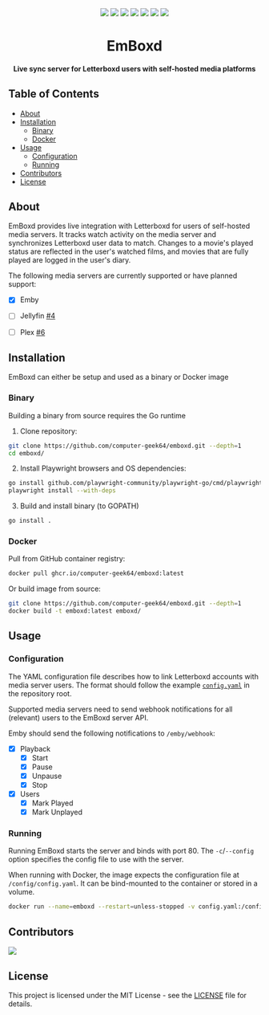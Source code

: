 <div align="center">
  <a href="https://emby.media/"><img src="https://img.shields.io/badge/Emby-52b54b?logo=emby&logoColor=white"/></a>
  <a href="https://github.com/computer-geek64/emboxd/releases/latest"><img src="https://img.shields.io/github/v/release/computer-geek64/emboxd"/></a>
  <a href="https://github.com/search?q=repo%3Acomputer-geek64%2Femboxd++language%3AGo&type=code"><img src="https://img.shields.io/github/languages/top/computer-geek64/emboxd"/></a>
  <a href="https://github.com/computer-geek64/emboxd/issues?q=is%3Aissue%20state%3Aopen%20label%3Abug"><img src="https://img.shields.io/github/issues/computer-geek64/emboxd/bug"/></a>
  <a href="LICENSE"><img src="https://img.shields.io/github/license/computer-geek64/emboxd"/></a>
  <a href="https://github.com/computer-geek64/emboxd/forks"><img src="https://img.shields.io/github/forks/computer-geek64/emboxd"/></a>
  <a href="https://github.com/computer-geek64/emboxd/stargazers"><img src="https://img.shields.io/github/stars/computer-geek64/emboxd"/></a>

  <h1>EmBoxd</h1>

  <h4>Live sync server for Letterboxd users with self-hosted media platforms</h4>
</div>


## Table of Contents

- [About](#about)
- [Installation](#installation)
  - [Binary](#installation)
  - [Docker](#docker)
- [Usage](#usage)
  - [Configuration](#configuration)
  - [Running](#running)
- [Contributors](#contributors)
- [License](#license)


## About

EmBoxd provides live integration with Letterboxd for users of self-hosted media servers.
It tracks watch activity on the media server and synchronizes Letterboxd user data to match.
Changes to a movie's played status are reflected in the user's watched films, and movies that are fully played are logged in the user's diary.

The following media servers are currently supported or have planned support:

- [X] Emby
- [ ] Jellyfin [#4](https://github.com/computer-geek64/emboxd/issues/4)
- [ ] Plex [#6](https://github.com/computer-geek64/emboxd/issues/6)


## Installation

EmBoxd can either be setup and used as a binary or Docker image

### Binary

Building a binary from source requires the Go runtime

1. Clone repository:

```sh
git clone https://github.com/computer-geek64/emboxd.git --depth=1
cd emboxd/
```

2. Install Playwright browsers and OS dependencies:

```sh
go install github.com/playwright-community/playwright-go/cmd/playwright
playwright install --with-deps
```

3. Build and install binary (to GOPATH)

```sh
go install .
```

### Docker

Pull from GitHub container registry:

```sh
docker pull ghcr.io/computer-geek64/emboxd:latest
```

Or build image from source:

```sh
git clone https://github.com/computer-geek64/emboxd.git --depth=1
docker build -t emboxd:latest emboxd/
```

## Usage

### Configuration

The YAML configuration file describes how to link Letterboxd accounts with media server users.
The format should follow the example [`config.yaml`](config.yaml) in the repository root.

Supported media servers need to send webhook notifications for all (relevant) users to the EmBoxd server API.

Emby should send the following notifications to `/emby/webhook`:

- [X] Playback
  - [X] Start
  - [X] Pause
  - [X] Unpause
  - [X] Stop
- [X] Users
  - [X] Mark Played
  - [X] Mark Unplayed

### Running

Running EmBoxd starts the server and binds with port 80.
The `-c`/`--config` option specifies the config file to use with the server.

When running with Docker, the image expects the configuration file at `/config/config.yaml`.
It can be bind-mounted to the container or stored in a volume.

```sh
docker run --name=emboxd --restart=unless-stopped -v config.yaml:/config/config.yaml:ro -p 80:80 ghcr.io/computer-geek64/emboxd:latest
```


## Contributors

<a href="https://github.com/computer-geek64/emboxd/graphs/contributors">
  <img src="https://contrib.rocks/image?repo=computer-geek64/emboxd"/>
</a>


## License

This project is licensed under the MIT License - see the [LICENSE](LICENSE) file for details.
